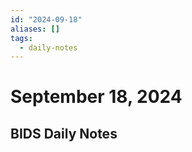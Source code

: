 ```yaml
---
id: "2024-09-18"
aliases: []
tags:
  - daily-notes
---
```


# September 18, 2024

## BIDS Daily Notes
